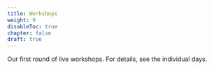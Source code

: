 ```yaml
---
title: Workshops
weight: 9
disableToc: true
chapter: false
draft: true
---
```


Our first round of live workshops. For details, see the individual days.

<!---
## Notebooks

### Day 1

1. Open Policing EDA
   * [R code-along](https://sds-aau.github.io/DSBA-2021/notebooks/M1_workshop1_sop.nb.html)
   * [Python Notebook - EDA](https://colab.research.google.com/github/SDS-AAU/DSBA-2021/blob/master/static/notebooks/DSBA21_W1_1.ipynb)
2. Digital Nomads UML
   * [R code-along](https://sds-aau.github.io/DSBA-2021/notebooks/M1_workshop2_UML_R.nb.html)
   * [Python Notebook - UML](https://colab.research.google.com/github/SDS-AAU/DSBA-2021/blob/master/static/notebooks/DSBA21_w1_2.ipynb)

### Day 2


1. InsideAirBnB SML
   * [python notebook working edition](https://colab.research.google.com/drive/10BckisDHxeayFLiZ4iqGee938Fzl7Hpi?usp=sharing)
   * [R code-along](https://sds-aau.github.io/DSBA-2021/notebooks/M1_workshop3_SLM.nb.html)
   
   --->

